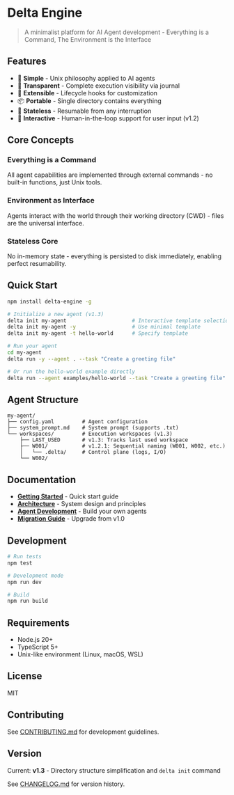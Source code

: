 # Delta Engine

> A minimalist platform for AI Agent development - Everything is a Command, The Environment is the Interface

## Features

- 🎯 **Simple** - Unix philosophy applied to AI agents
- 🔧 **Transparent** - Complete execution visibility via journal
- 🔌 **Extensible** - Lifecycle hooks for customization
- 📦 **Portable** - Single directory contains everything
- 🔄 **Stateless** - Resumable from any interruption
- 👥 **Interactive** - Human-in-the-loop support for user input (v1.2)


## Core Concepts

### Everything is a Command
All agent capabilities are implemented through external commands - no built-in functions, just Unix tools.

### Environment as Interface
Agents interact with the world through their working directory (CWD) - files are the universal interface.

### Stateless Core
No in-memory state - everything is persisted to disk immediately, enabling perfect resumability.


## Quick Start

```bash
npm install delta-engine -g

# Initialize a new agent (v1.3)
delta init my-agent                     # Interactive template selection
delta init my-agent -y                  # Use minimal template
delta init my-agent -t hello-world      # Specify template

# Run your agent
cd my-agent
delta run -y --agent . --task "Create a greeting file"

# Or run the hello-world example directly
delta run --agent examples/hello-world --task "Create a greeting file"
```


## Agent Structure

```
my-agent/
├── config.yaml         # Agent configuration
├── system_prompt.md    # System prompt (supports .txt)
└── workspaces/         # Execution workspaces (v1.3)
    ├── LAST_USED       # v1.3: Tracks last used workspace
    ├── W001/           # v1.2.1: Sequential naming (W001, W002, etc.)
    │   └── .delta/     # Control plane (logs, I/O)
    └── W002/
```

## Documentation

- **[Getting Started](docs/guides/getting-started.md)** - Quick start guide
- **[Architecture](docs/architecture/README.md)** - System design and principles
- **[Agent Development](docs/guides/agent-development.md)** - Build your own agents
- **[Migration Guide](docs/migration/v1.0-to-v1.1.md)** - Upgrade from v1.0

## Development

```bash
# Run tests
npm test

# Development mode
npm run dev

# Build
npm run build
```

## Requirements

- Node.js 20+
- TypeScript 5+
- Unix-like environment (Linux, macOS, WSL)

## License

MIT

## Contributing

See [CONTRIBUTING.md](CONTRIBUTING.md) for development guidelines.

## Version

Current: **v1.3** - Directory structure simplification and `delta init` command

See [CHANGELOG.md](CHANGELOG.md) for version history.